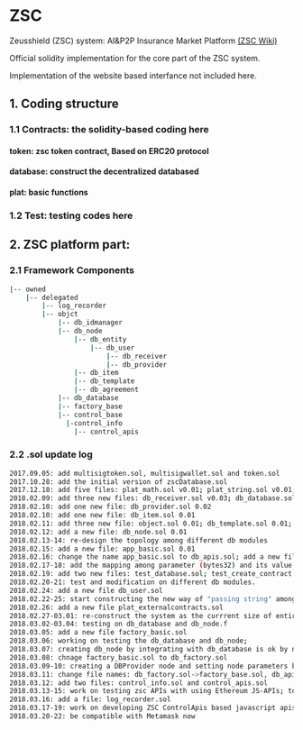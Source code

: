 # ZSC
Zeusshield (ZSC) system: AI&P2P Insurance Market Platform [(ZSC Wiki)](https://github.com/zeus-shield/zsc/wiki)

Official solidity implementation for the core part of the ZSC system.

Implementation of the website based interfance not included here.


## 1. Coding structure

### 1.1 Contracts: the solidity-based coding here

#### token: zsc token contract, Based on ERC20 protocol

#### database: construct the decentralized databased

#### plat: basic functions

### 1.2 Test: testing codes here

## 2. ZSC platform part:

### 2.1 Framework Components
```bash
|-- owned
    |-- delegated
        |-- log_recorder
        |-- objct 
            |-- db_idmanager
            |-- db_node 
                |-- db_entity 
                    |-- db_user
                        |-- db_receiver
                        |-- db_provider
                |-- db_item
                |-- db_template
                |-- db_agreement
            |-- db_database
            |-- factory_base
            |-- control_base
              |-control_info
                |-- control_apis
```

### 2.2 .sol update log
```bash
2017.09.05: add multisigtoken.sol, multisigwallet.sol and token.sol
2017.10.28: add the initial version of zscDatabase.sol
2017.12.18: add five files: plat_math.sol v0.01; plat_string.sol v0.01; plat_vector3d.sol v0.01; db_entity.sol v0.01; db_agreement.sol v0.01
2018.02.09: add three new files: db_receiver.sol v0.03; db_database.sol v0.02; test_basic_funcs.js 0.01
2018.02.10: add one new file: db_provider.sol 0.02
2018.02.10: add one new file: db_item.sol 0.01
2018.02.11: add three new file: object.sol 0.01; db_template.sol 0.01; db_idmanager.sol 0.01
2018.02.12: add a new file: db_node.sol 0.01
2018.02.13-14: re-design the topology among different db modules
2018.02.15: add a new file: app_basic.sol 0.01
2018.02.16: change the name app_basic.sol to db_apis.sol; add a new file: app_controller.sol 0.01
2018.02.17-18: add the mapping among parameter (bytes32) and its value (string) in app_controller.sol. Enable the operation of parsering and returning the string from/to the client 
2018.02.19: add two new files: test_database.sol; test_create_contract.sol
2018.02.20-21: test and modification on different db modules.
2018.02.24: add a new file db_user.sol
2018.02.22-25: start constructing the new way of "passing string" among contracts.
2018.02.26: add a new file plat_externalcontracts.sol
2018.02.27-03.01: re-construct the system as the currrent size of entire compiled bin (single) file is over 70KB, which leades to oversized error when deploying to the ethereum platform
2018.03.02-03.04: testing on db_database and db_node.f
2018.03.05: add a new file factory_basic.sol
2018.03.06: working on testing the db_database and db_node;
2018.03.07: creating db_node by integrating with db_database is ok by now
2018.03.08: chnage factory_basic.sol to db_factory.sol
2018.03.09-10: creating a DBProvider node and setting node parameters by DBApis are ok
2018.03.11: change file names: db_factory.sol->factory_base.sol, db_apis.sol->control_apis.sol
2018.03.12: add two files: control_info.sol and control_apis.sol
2018.03.13-15: work on testing zsc APIs with using Ethereum JS-APIs; to be continued...
2018.03.16: add a file: log_recorder.sol
2018.03.17-19: work on developing ZSC ControlApis based javascript apis used for web-client; work on dev. db_template;
2018.03.20-22: be compatible with Metamask now
```
